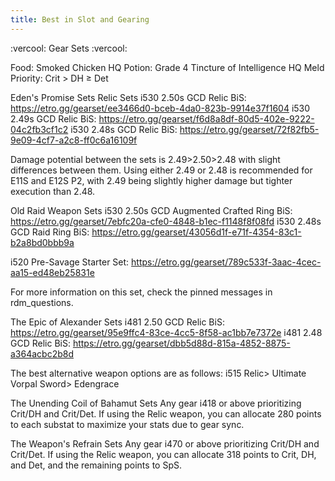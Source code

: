 ```yaml
---
title: Best in Slot and Gearing
---
```

:vercool: Gear Sets :vercool:

Food: Smoked Chicken HQ
Potion: Grade 4 Tincture of Intelligence HQ
Meld Priority: Crit > DH ≥ Det

Eden's Promise Sets
Relic Sets
i530 2.50s GCD Relic BiS: https://etro.gg/gearset/ee3466d0-bceb-4da0-823b-9914e37f1604
i530 2.49s GCD Relic BiS: https://etro.gg/gearset/f6d8a8df-80d5-402e-9222-04c2fb3cf1c2
i530 2.48s GCD Relic BiS: https://etro.gg/gearset/72f82fb5-9e09-4cf7-a2c8-ff0c6a16109f

Damage potential between the sets is 2.49>2.50>2.48 with slight differences between them. Using either 2.49 or 2.48 is recommended for E11S and E12S P2, with 2.49 being slightly higher damage but tighter execution than 2.48.

Old Raid Weapon Sets
i530 2.50s GCD Augmented Crafted Ring BiS: https://etro.gg/gearset/7ebfc20a-cfe0-4848-b1ec-f1148f8f08fd
i530 2.48s GCD Raid Ring BiS: https://etro.gg/gearset/43056d1f-e71f-4354-83c1-b2a8bd0bbb9a

i520 Pre-Savage Starter Set: https://etro.gg/gearset/789c533f-3aac-4cec-aa15-ed48eb25831e

For more information on this set, check the pinned messages in rdm_questions. 

The Epic of Alexander Sets
i481 2.50 GCD Relic BiS: https://etro.gg/gearset/95e9ffc4-83ce-4cc5-8f58-ac1bb7e7372e
i481 2.48 GCD Relic BiS: https://etro.gg/gearset/dbb5d88d-815a-4852-8875-a364acbc2b8d

The best alternative weapon options are as follows: i515 Relic> Ultimate Vorpal Sword> Edengrace


The Unending Coil of Bahamut Sets
Any gear i418 or above prioritizing Crit/DH and Crit/Det.
If using the Relic weapon, you can allocate 280 points to each substat to maximize your stats due to gear sync.

The Weapon's Refrain Sets
Any gear i470 or above prioritizing Crit/DH and Crit/Det.
If using the Relic weapon, you can allocate 318 points to Crit, DH, and Det, and the remaining points to SpS. 